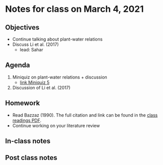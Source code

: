 # Notes for class on March 4, 2021

## Objectives
- Continue talking about plant-water relations
- Discuss Li et al. (2017)
	- lead: Sahar

## Agenda
1. Miniquiz on plant-water relations + discussion
	- [link Miniquiz 5](../MiniQuizzes/miniquiz5_03.04.2021.md)
2. Discussion of Li et al. (2017)

## Homework
- Read Bazzaz (1990). The full citation and link can be found in the 
[class readings PDF](../Readings/readings_ecophys_sp2021.pdf).
- Continue working on your literature review

## In-class notes

## Post class notes
